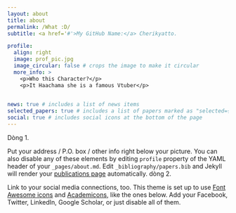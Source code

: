 ```yaml
---
layout: about
title: about
permalink: /What :D/
subtitle: <a href='#'>My GitHub Name:</a> Cherikyatto.

profile:
  align: right
  image: prof_pic.jpg
  image_circular: false # crops the image to make it circular
  more_info: >
    <p>Who this Character?</p>
    <p>It Haachama she is a famous Vtuber</p>
    

news: true # includes a list of news items
selected_papers: true # includes a list of papers marked as "selected={true}"
social: true # includes social icons at the bottom of the page
---
```


Dòng 1.

Put your address / P.O. box / other info right below your picture. You can also disable any of these elements by editing `profile` property of the YAML header of your `_pages/about.md`. Edit `_bibliography/papers.bib` and Jekyll will render your [publications page](/al-folio/publications/) automatically. dòng 2.

Link to your social media connections, too. This theme is set up to use [Font Awesome icons](https://fontawesome.com/) and [Academicons](https://jpswalsh.github.io/academicons/), like the ones below. Add your Facebook, Twitter, LinkedIn, Google Scholar, or just disable all of them.
